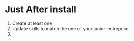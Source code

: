 # Just After install

 1. Create at least one 
 2. Update skills to match the one of your junior-entreprise
 3. 
